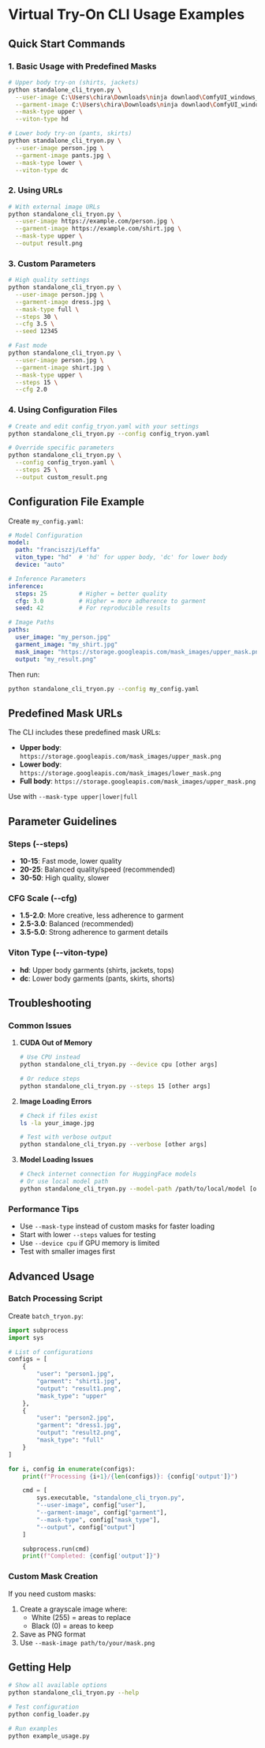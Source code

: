 # Virtual Try-On CLI Usage Examples

## Quick Start Commands

### 1. Basic Usage with Predefined Masks

```bash
# Upper body try-on (shirts, jackets)
python standalone_cli_tryon.py \
  --user-image C:\Users\chira\Downloads\ninja downlaod\ComfyUI_windows_portable_nvidia_1\ComfyUI_windows_portable\ComfyUI\custom_nodes\Comfyui_leffa\output\user_image.jpeg\
  --garment-image C:\Users\chira\Downloads\ninja downlaod\ComfyUI_windows_portable_nvidia_1\ComfyUI_windows_portable\ComfyUI\custom_nodes\Comfyui_leffa\output\garment_image.jpeg \
  --mask-type upper \
  --viton-type hd

# Lower body try-on (pants, skirts)
python standalone_cli_tryon.py \
  --user-image person.jpg \
  --garment-image pants.jpg \
  --mask-type lower \
  --viton-type dc
```

### 2. Using URLs

```bash
# With external image URLs
python standalone_cli_tryon.py \
  --user-image https://example.com/person.jpg \
  --garment-image https://example.com/shirt.jpg \
  --mask-type upper \
  --output result.png
```

### 3. Custom Parameters

```bash
# High quality settings
python standalone_cli_tryon.py \
  --user-image person.jpg \
  --garment-image dress.jpg \
  --mask-type full \
  --steps 30 \
  --cfg 3.5 \
  --seed 12345

# Fast mode
python standalone_cli_tryon.py \
  --user-image person.jpg \
  --garment-image shirt.jpg \
  --mask-type upper \
  --steps 15 \
  --cfg 2.0
```

### 4. Using Configuration Files

```bash
# Create and edit config_tryon.yaml with your settings
python standalone_cli_tryon.py --config config_tryon.yaml

# Override specific parameters
python standalone_cli_tryon.py \
  --config config_tryon.yaml \
  --steps 25 \
  --output custom_result.png
```

## Configuration File Example

Create `my_config.yaml`:

```yaml
# Model Configuration
model:
  path: "franciszzj/Leffa"
  viton_type: "hd"  # 'hd' for upper body, 'dc' for lower body
  device: "auto"

# Inference Parameters
inference:
  steps: 25         # Higher = better quality
  cfg: 3.0          # Higher = more adherence to garment
  seed: 42          # For reproducible results

# Image Paths
paths:
  user_image: "my_person.jpg"
  garment_image: "my_shirt.jpg"
  mask_image: "https://storage.googleapis.com/mask_images/upper_mask.png"
  output: "my_result.png"
```

Then run:
```bash
python standalone_cli_tryon.py --config my_config.yaml
```

## Predefined Mask URLs

The CLI includes these predefined mask URLs:

- **Upper body**: `https://storage.googleapis.com/mask_images/upper_mask.png`
- **Lower body**: `https://storage.googleapis.com/mask_images/lower_mask.png`
- **Full body**: `https://storage.googleapis.com/mask_images/upper_mask.png`

Use with `--mask-type upper|lower|full`

## Parameter Guidelines

### Steps (--steps)
- **10-15**: Fast mode, lower quality
- **20-25**: Balanced quality/speed (recommended)
- **30-50**: High quality, slower

### CFG Scale (--cfg)
- **1.5-2.0**: More creative, less adherence to garment
- **2.5-3.0**: Balanced (recommended)
- **3.5-5.0**: Strong adherence to garment details

### Viton Type (--viton-type)
- **hd**: Upper body garments (shirts, jackets, tops)
- **dc**: Lower body garments (pants, skirts, shorts)

## Troubleshooting

### Common Issues

1. **CUDA Out of Memory**
   ```bash
   # Use CPU instead
   python standalone_cli_tryon.py --device cpu [other args]

   # Or reduce steps
   python standalone_cli_tryon.py --steps 15 [other args]
   ```

2. **Image Loading Errors**
   ```bash
   # Check if files exist
   ls -la your_image.jpg

   # Test with verbose output
   python standalone_cli_tryon.py --verbose [other args]
   ```

3. **Model Loading Issues**
   ```bash
   # Check internet connection for HuggingFace models
   # Or use local model path
   python standalone_cli_tryon.py --model-path /path/to/local/model [other args]
   ```

### Performance Tips

- Use `--mask-type` instead of custom masks for faster loading
- Start with lower `--steps` values for testing
- Use `--device cpu` if GPU memory is limited
- Test with smaller images first

## Advanced Usage

### Batch Processing Script

Create `batch_tryon.py`:

```python
import subprocess
import sys

# List of configurations
configs = [
    {
        "user": "person1.jpg",
        "garment": "shirt1.jpg",
        "output": "result1.png",
        "mask_type": "upper"
    },
    {
        "user": "person2.jpg",
        "garment": "dress1.jpg",
        "output": "result2.png",
        "mask_type": "full"
    }
]

for i, config in enumerate(configs):
    print(f"Processing {i+1}/{len(configs)}: {config['output']}")

    cmd = [
        sys.executable, "standalone_cli_tryon.py",
        "--user-image", config["user"],
        "--garment-image", config["garment"],
        "--mask-type", config["mask_type"],
        "--output", config["output"]
    ]

    subprocess.run(cmd)
    print(f"Completed: {config['output']}")
```

### Custom Mask Creation

If you need custom masks:

1. Create a grayscale image where:
   - White (255) = areas to replace
   - Black (0) = areas to keep
2. Save as PNG format
3. Use `--mask-image path/to/your/mask.png`

## Getting Help

```bash
# Show all available options
python standalone_cli_tryon.py --help

# Test configuration
python config_loader.py

# Run examples
python example_usage.py
```
